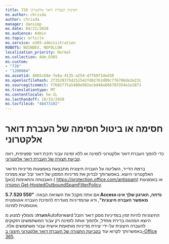 ```yaml
---
title: 726 חסימת העברת דואר אלקטרוני
ms.author: chrisda
author: chrisda
manager: dansimp
ms.date: 04/21/2020
ms.audience: Admin
ms.topic: article
ms.service: o365-administration
ROBOTS: NOINDEX, NOFOLLOW
localization_priority: Normal
ms.collection: Adm_O365
ms.custom:
- "726"
- "1200004"
ms.assetid: 8865c68e-7e8a-4135-a254-d7f69f1ded30
ms.openlocfilehash: 2f3528375d251542fd82761d00c776706de2e23c
ms.sourcegitcommit: f7b82f75a5400e992ecbd48a666783354e2e2871
ms.translationtype: MT
ms.contentlocale: he-IL
ms.lasthandoff: 10/15/2020
ms.locfileid: "48473102"
---
```

# <a name="blocking-or-unblocking-email-forwarding"></a>חסימה או ביטול חסימה של העברת דואר אלקטרוני

כדי להפוך העברת דואר אלקטרוני לזמינה או ללא זמינה עבור תיבת דואר ספציפית, ראה [קביעת תצורה של העברת דואר אלקטרוני](https://docs.microsoft.com/microsoft-365/admin/email/configure-email-forwarding).

ברמת הדייר, השליטה על העברה חיצונית מתבצעת באמצעות מדיניות הדואר האלקטרוני היוצא. באפשרותך לבדוק את מדיניות המסנן של דואר זבל יוצא ממרכז האבטחה והתאימות [כאן] ( https://protection.office.com/antispam) או באמצעות [הפקודה Get-HostedOutboundSpamFilterPolicy](https://docs.microsoft.com/powershell/module/exchange/get-hostedoutboundspamfilterpolicy).

אם אתה מקבל את השגיאה הבאה: **"550 5.7.520 Access נדחה, הארגון שלך אינו מאפשר העברה חיצונית"**, ודא שהמדיניות מוגדרת להפיכת העברה אוטומטית אוטומטית לזמינה.

**הערה:** מומלץ למנוע מAutoforward החיצוניות להיות זמין במדיניות מסנן דואר הזבל היוצא המהווה ברירת מחדל, ולהפוך אותה לזמינה רק עבור המשתמשים הזקוקים להעברה חיצונית על-ידי יצירת מדיניות מותאמת אישית עבור משתמשים אלה. באפשרותך לקרוא עוד [בקביעת התצורה של העברת דואר אלקטרוני חיצוני ב-Office 365](https://docs.microsoft.com/microsoft-365/security/office-365-security/external-email-forwarding).